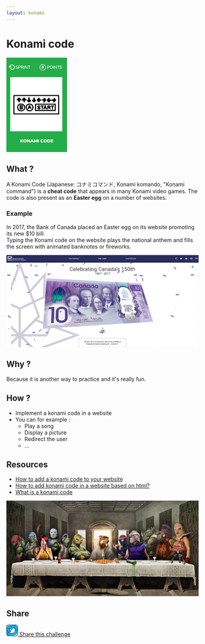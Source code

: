 ```yaml
---
layout: konami
---
```


# Konami code
![Konami code](images/konami-code.png)  

## What ?
A Konami Code (Japanese: コナミコマンド, Konami komando, "Konami command") is a **cheat code** that appears in many Konami video games.  The code is also present as an **Easter egg** on a number of websites.

### Example
In 2017, the Bank of Canada placed an Easter egg on its website promoting its new $10 bill.  
Typing the Konami code on the website plays the national anthem and fills the screen with animated banknotes or fireworks.

![Konami code](images/konami-code1.png)  

## Why ?
Because it is another way to practice and it's really fun.

## How ?
* Implement a konami code in a website
* You can for example :
    * Play a song
    * Display a picture
    * Redirect the user
    * ...

## Resources
* [How to add a konami code to your website](https://www.instructables.com/id/How-to-Add-Konami-Code-to-Your-Website/)
* [How to add konami code in a website based on html?](https://stackoverflow.com/questions/31626852/how-to-add-konami-code-in-a-website-based-on-html)
* [What is a konami code](https://en.wikipedia.org/wiki/Konami_Code)

![Konami code](images/konami-code2.jpg)  

## Share
![Share](../images/twitter.png)[ Share this challenge](https://twitter.com/home?status=I%20have%20just%20completed%20the%20Konami%20code%20%23craft_challenges%20from%20%40agilepartner%20http://tiny.cc/bd40wy)